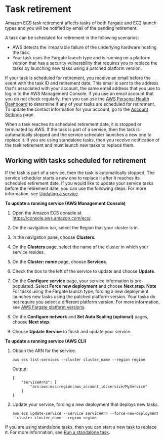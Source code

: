 # Task retirement<a name="task-retirement"></a>

Amazon ECS task retirement affects tasks of both Fargate and EC2 launch types and you will be notified by email of the pending retirement\.

A task can be scheduled for retirement in the following scenarios:
+ AWS detects the irreparable failure of the underlying hardware hosting the task\.
+ Your task uses the Fargate launch type and is running on a platform version that has a security vulnerability that requires you to replace the tasks by launching new tasks using a patched platform version\.

If your task is scheduled for retirement, you receive an email before the event with the task ID and retirement date\. This email is sent to the address that's associated with your account, the same email address that you use to log in to the AWS Management Console\. If you use an email account that you do not check regularly, then you can use the [AWS Personal Health Dashboard](http://aws.amazon.com/premiumsupport/phd/) to determine if any of your tasks are scheduled for retirement\. To update the contact information for your account, go to the [Account Settings](https://console.aws.amazon.com/billing/home?#/account) page\.

When a task reaches its scheduled retirement date, it is stopped or terminated by AWS\. If the task is part of a service, then the task is automatically stopped and the service scheduler launches a new one to replace it\. If you are using standalone tasks, then you receive notification of the task retirement and must launch new tasks to replace them\.

## Working with tasks scheduled for retirement<a name="task-retirement-working"></a>

If the task is part of a service, then the task is automatically stopped, The service scheduler starts a new one to replace it after it reaches its scheduled retirement date\. If you would like to update your service tasks before the retirement date, you can use the following steps\. For more information, see [Updating a service](update-service.md)\.

**To update a running service \(AWS Management Console\)**

1. Open the Amazon ECS console at [https://console\.aws\.amazon\.com/ecs/](https://console.aws.amazon.com/ecs/)\.

1. On the navigation bar, select the Region that your cluster is in\.

1. In the navigation pane, choose **Clusters**\.

1. On the **Clusters** page, select the name of the cluster in which your service resides\.

1. On the **Cluster: *name*** page, choose **Services**\.

1. Check the box to the left of the service to update and choose **Update**\.

1. On the **Configure service** page, your service information is pre\-populated\. Select **Force new deployment** and choose **Next step**\.
**Note**  
For tasks using the Fargate launch type, forcing a new deployment launches new tasks using the patched platform version\. Your tasks do not require you select a different platform version\. For more information, see [AWS Fargate platform versions](platform_versions.md)\.

1. On the **Configure network** and **Set Auto Scaling \(optional\)** pages, choose **Next step**\.

1. Choose **Update Service** to finish and update your service\.

**To update a running service \(AWS CLI\)**

1. Obtain the ARN for the service\.

   ```
   aws ecs list-services --cluster cluster_name --region region
   ```

   Output:

   ```
   {
       "serviceArns": [
           "arn:aws:ecs:region:aws_account_id:service/MyService"
       ]
   }
   ```

1. Update your service, forcing a new deployment that deploys new tasks\.

   ```
   aws ecs update-service --service serviceArn --force-new-deployment --cluster cluster_name --region region
   ```

If you are using standalone tasks, then you can start a new task to replace it\. For more information, see [Run a standalone task](ecs_run_task.md)\.